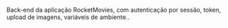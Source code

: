 Back-end da aplicação RocketMovies, com autenticação por sessão, token, upload de imagens, variáveis de ambiente..
